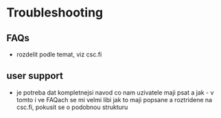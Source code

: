 # Troubleshooting 

## FAQs

- rozdelit podle temat, viz csc.fi

## user support

- je potreba dat kompletnejsi navod co nam uzivatele maji psat a jak - v tomto i ve FAQach se mi velmi libi jak to maji popsane a roztridene na csc.fi, pokusit se o podobnou strukturu







